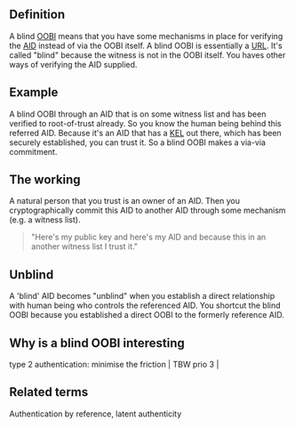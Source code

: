 ## Definition
A blind [OOBI](OOBI) means that you have some mechanisms in place for verifying the [AID](AID) instead of via the OOBI itself. A blind OOBI is essentially a [URL](URL). It's called "blind" because the witness is not in the OOBI itself. You haves other ways of verifying the AID supplied. 

## Example
A blind OOBI through an AID that is on some witness list and has been verified to root-of-trust already. So you know the human being behind this referred AID. Because it's an AID that has a [KEL](KEL) out there, which has been securely established, you can trust it. So a blind OOBI makes a via-via commitment. 

## The working
A natural person that you trust is an owner of an AID. Then you cryptographically commit this AID to another AID through some mechanism (e.g. a witness list).

> "Here's my public key and here's my AID and because this in an another witness list I trust it."

## Unblind 
A 'blind' AID becomes "unblind" when you establish a direct relationship with human being who controls the referenced AID. You shortcut the blind OOBI because you established a direct OOBI to the formerly reference AID.

## Why is a blind OOBI interesting
type 2 authentication: minimise the friction
| TBW prio 3 |

## Related terms
Authentication by reference, latent authenticity



